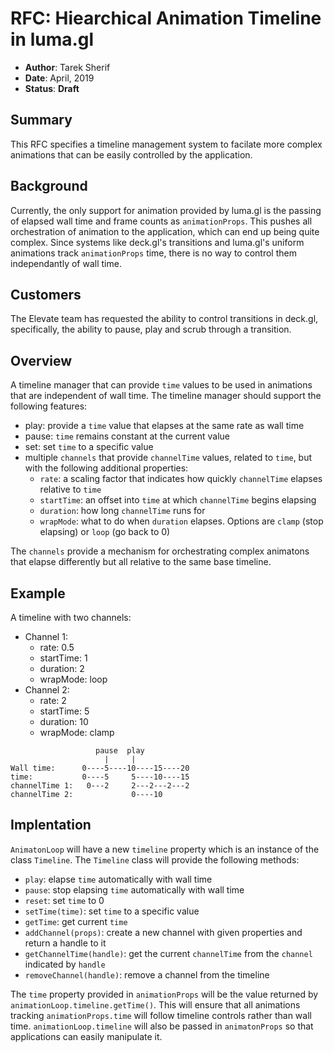 # RFC: Hiearchical Animation Timeline in luma.gl

* **Author**: Tarek Sherif
* **Date**: April, 2019
* **Status**: **Draft**


## Summary

This RFC specifies a timeline management system to facilate more complex animations that can be easily controlled by the application.


## Background

Currently, the only support for animation provided by luma.gl is the passing of elapsed wall time and frame counts as `animationProps`. This pushes all orchestration of animation to the application, which can end up being quite complex. Since systems like deck.gl's transitions and luma.gl's uniform animations track `animationProps` time, there is no way to control them independantly of wall time.


## Customers

The Elevate team has requested the ability to control transitions in deck.gl, specifically, the ability to pause, play and scrub through a transition.


## Overview

A timeline manager that can provide `time` values to be used in animations that are independent of wall time. The timeline manager should support the following features:

- play: provide a `time` value that elapses at the same rate as wall time
- pause: `time` remains constant at the current value
- set: set `time` to a specific value
- multiple `channels` that provide `channelTime` values, related to `time`, but with the following additional properties:
  * `rate`: a scaling factor that indicates how quickly `channelTime` elapses relative to `time`
  * `startTime`: an offset into `time` at which `channelTime` begins elapsing
  * `duration`: how long `channelTime` runs for
  * `wrapMode`: what to do when `duration` elapses. Options are `clamp` (stop elapsing) or `loop` (go back to 0)

The `channels` provide a mechanism for orchestrating complex animatons that elapse differently but all relative to the same base timeline.

## Example

A timeline with two channels:
- Channel 1:
  - rate: 0.5
  - startTime: 1
  - duration: 2
  - wrapMode: loop
- Channel 2:
  - rate: 2
  - startTime: 5
  - duration: 10
  - wrapMode: clamp

```
                   pause  play
                     |     |
Wall time:      0----5----10----15----20
time:           0----5     5----10----15
channelTime 1:   0---2     2---2---2---2
channelTime 2:             0----10
```

## Implentation

`AnimatonLoop` will have a new `timeline` property which is an instance of the class `Timeline`. The `Timeline` class will provide the following methods:

- `play`: elapse `time` automatically with wall time
- `pause`: stop elapsing `time` automatically with wall time
- `reset`: set `time` to 0
- `setTime(time)`: set `time` to a specific value
- `getTime`: get current `time`
- `addChannel(props)`: create a new channel with given properties and return a handle to it
- `getChannelTime(handle)`: get the current `channelTime` from the `channel` indicated by `handle`
- `removeChannel(handle)`: remove a channel from the timeline

The `time` property provided in `animationProps` will be the value returned by `animationLoop.timeline.getTime()`. This will ensure that all animations tracking `animationProps.time` will follow timeline controls rather than wall time. `animationLoop.timeline` will also be passed in `animatonProps` so that applications can easily manipulate it.

